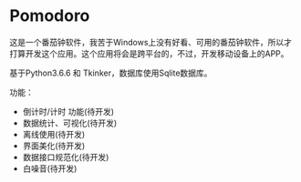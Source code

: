 # Pomodoro

这是一个番茄钟软件，我苦于Windows上没有好看、可用的番茄钟软件，所以才打算开发这个应用。这个应用将会是跨平台的，不过，开发移动设备上的APP。

基于Python3.6.6 和 Tkinker，数据库使用Sqlite数据库。

功能：

- 倒计时/计时 功能(待开发)
- 数据统计、可视化(待开发)
- 离线使用(待开发)
- 界面美化(待开发)
- 数据接口规范化(待开发)
- 白噪音(待开发)

